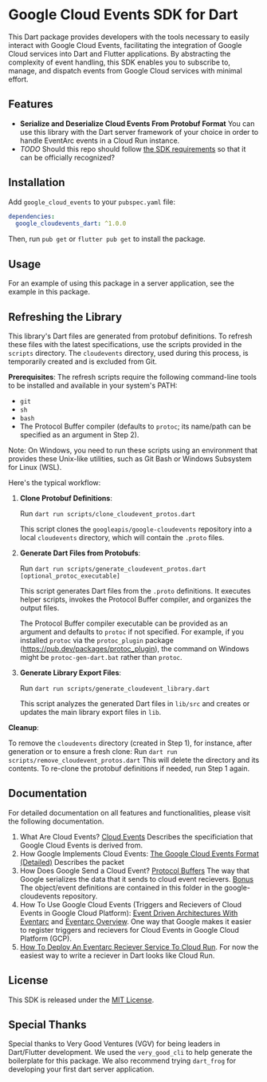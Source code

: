 # Google Cloud Events SDK for Dart

This Dart package provides developers with the tools necessary to easily interact with Google Cloud Events, facilitating the integration of Google Cloud services into Dart and Flutter applications. By abstracting the complexity of event handling, this SDK enables you to subscribe to, manage, and dispatch events from Google Cloud services with minimal effort.

## Features

- **Serialize and Deserialize Cloud Events From Protobuf Format** You can use this library with the Dart server framework of your choice in order to handle EventArc events in a Cloud Run instance.
- _TODO_ Should this repo should follow [the SDK requirements](https://github.com/cloudevents/spec/blob/v1.0.1/SDK.md) so that it can be officially recognized?

## Installation

Add `google_cloud_events` to your `pubspec.yaml` file:

```yaml
dependencies:
  google_cloudevents_dart: ^1.0.0
```

Then, run `pub get` or `flutter pub get` to install the package.

## Usage

For an example of using this package in a server application, see the example in this package.

## Refreshing the Library

This library's Dart files are generated from protobuf definitions. To refresh these files with the latest specifications, use the scripts provided in the `scripts` directory. The `cloudevents` directory, used during this process, is temporarily created and is excluded from Git.

**Prerequisites**:
The refresh scripts require the following command-line tools to be installed and available in your system's PATH:
*   `git`
*   `sh`
*   `bash`
*   The Protocol Buffer compiler (defaults to `protoc`; its name/path can be specified as an argument in Step 2).

Note: On Windows, you need to run these scripts using an environment that provides these Unix-like utilities, such as Git Bash or Windows Subsystem for Linux (WSL).

Here's the typical workflow:

1.  **Clone Protobuf Definitions**:

    Run `dart run scripts/clone_cloudevent_protos.dart`

    This script clones the `googleapis/google-cloudevents` repository into a local `cloudevents` directory, which will contain the `.proto` files.

2.  **Generate Dart Files from Protobufs**:
    
    Run `dart run scripts/generate_cloudevent_protos.dart [optional_protoc_executable]`

    This script generates Dart files from the `.proto` definitions. It executes helper scripts, invokes the Protocol Buffer compiler, and organizes the output files.
    
    The Protocol Buffer compiler executable can be provided as an argument and defaults to `protoc` if not specified. For example, if you installed `protoc` via the `protoc_plugin` package (https://pub.dev/packages/protoc_plugin), the command on Windows might be `protoc-gen-dart.bat` rather than `protoc`.

4.  **Generate Library Export Files**:

    Run `dart run scripts/generate_cloudevent_library.dart`
    
    This script analyzes the generated Dart files in `lib/src` and creates or updates the main library export files in `lib`.

**Cleanup**:

To remove the `cloudevents` directory (created in Step 1), for instance, after generation or to ensure a fresh clone:
Run `dart run scripts/remove_cloudevent_protos.dart`
This will delete the directory and its contents. To re-clone the protobuf definitions if needed, run Step 1 again.

## Documentation

For detailed documentation on all features and functionalities, please visit the following documentation.

1. What Are Cloud Events? [Cloud Events](https://cloudevents.io/) Describes the specificiation that Google Cloud Events is derived from.
1. How Google Implements Cloud Events: [The Google Cloud Events Format (Detailed)](https://cloud.google.com/eventarc/docs/cloudevents#pubsub_1) Describes the packet
1. How Does Google Send a Cloud Event? [Protocol Buffers](https://protobuf.dev/getting-started/darttutorial/) The way that Google serializes the data that it sends to cloud event recievers. [Bonus](https://github.com/googleapis/google-cloudevents/tree/main/proto) The object/event definitions are contained in this folder in the google-cloudevents repository.
1. How To Use Google Cloud Events (Triggers and Recievers of Cloud Events in Google Cloud Platform): [Event Driven Architectures With Eventarc](https://cloud.google.com/datastore/docs/eventarc) and [Eventarc Overview](https://cloud.google.com/eventarc/docs/overview). One way that Google makes it easier to register triggers and recievers for Cloud Events in Google Cloud Platform (GCP).
1. [How To Deploy An Eventarc Reciever Service To Cloud Run](https://cloud.google.com/eventarc/docs/run/create-trigger-storage-gcloud). For now the easiest way to write a reciever in Dart looks like Cloud Run.

## License

This SDK is released under the [MIT License](LICENSE).

## Special Thanks

Special thanks to Very Good Ventures (VGV) for being leaders in Dart/Flutter development. We used the `very_good_cli` to help generate the boilerplate for this package. We also recommend trying `dart_frog` for developing your first dart server application.
